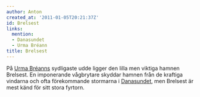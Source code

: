 ```yaml
---
author: Anton
created_at: '2011-01-05T20:21:37Z'
id: Brelsest
links:
  mention:
  - Danasundet
  - Urma Bréann
title: Brelsest
---
```


På [Urma Bréanns] sydligaste udde ligger den lilla men viktiga hamnen Brelsest. En imponerande
vågbrytare skyddar hamnen från de kraftiga vindarna och ofta förekommande stormarna i [Danasundet],
men Brelsest är mest känd för sitt stora fyrtorn.

  [Urma Bréanns]: Urma_Bréann
  [Danasundet]: Danasundet
